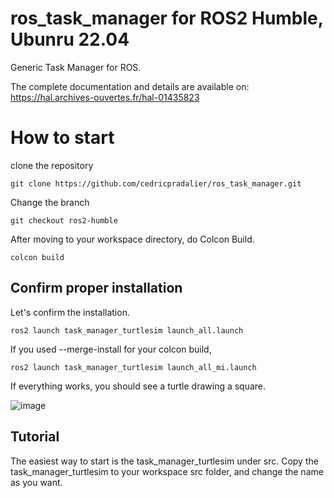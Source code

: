 ros_task_manager for ROS2 Humble, Ubunru 22.04
==============================================

Generic Task Manager for ROS. 

The complete documentation and details are available on:
https://hal.archives-ouvertes.fr/hal-01435823

# How to start
clone the repository 
```
git clone https://github.com/cedricpradalier/ros_task_manager.git
```
Change the branch
```
git checkout ros2-humble
```
After moving to your workspace directory, do Colcon Build. 
```
colcon build
```
## Confirm proper installation
Let's confirm the installation.
```
ros2 launch task_manager_turtlesim launch_all.launch
```
If you used --merge-install for your colcon build, 
```
ros2 launch task_manager_turtlesim launch_all_mi.launch
```
If everything works, you should see a turtle drawing a square.

![image](https://github.com/JunghwanRo/ros_task_manager/assets/112362005/1edb323d-eab0-433b-b9ea-90c5286b59f6)

## Tutorial 

The easiest way to start is the task_manager_turtlesim under src.
Copy the task_manager_turtlesim to your workspace src folder, and change the name as you want. 













